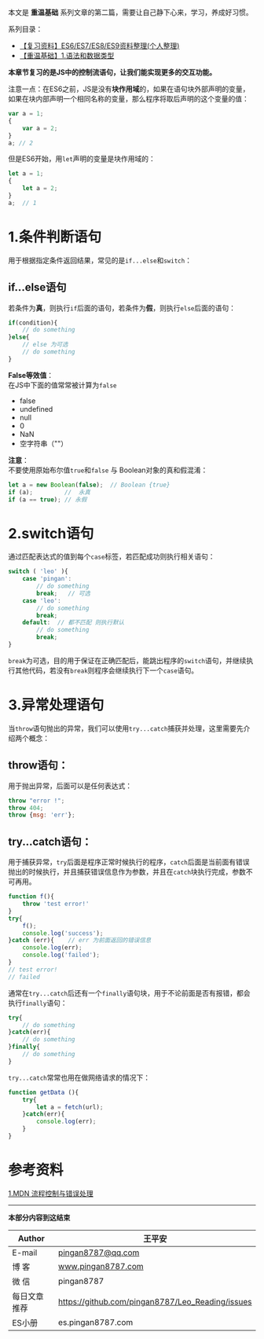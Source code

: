本文是 **重温基础** 系列文章的第二篇，需要让自己静下心来，学习，养成好习惯。   

系列目录：  
* [【复习资料】ES6/ES7/ES8/ES9资料整理(个人整理)](https://juejin.im/post/5c02b106f265da61764aa0c1)
* [【重温基础】1.语法和数据类型](https://juejin.im/post/5c0d3cd7e51d451de968a1be)  


**本章节复习的是JS中的控制流语句，让我们能实现更多的交互功能。**    

注意一点：在ES6之前，JS是没有**块作用域**的，如果在语句块外部声明的变量，如果在块内部声明一个相同名称的变量，那么程序将取后声明的这个变量的值：   
```js
var a = 1;
{
    var a = 2;
}
a; // 2
```

但是ES6开始，用`let`声明的变量是块作用域的：   
```js
let a = 1;
{
    let a = 2;
}
a;  // 1
```

# 1.条件判断语句
用于根据指定条件返回结果，常见的是`if...else`和`switch`：   

## if...else语句
若条件为**真**，则执行`if`后面的语句，若条件为**假**，则执行`else`后面的语句：   
```js
if(condition){
    // do something
}else{
    // else 为可选
    // do something
}
```
**False等效值**：   
在JS中下面的值常常被计算为`false`   
* false
* undefined
* null
* 0
* NaN
* 空字符串（""）

**注意**：  
不要使用原始布尔值`true`和`false` 与 Boolean对象的真和假混淆：   
```js
let a = new Boolean(false);  // Boolean {true}
if (a);         //  永真
if (a == true); // 永假 
```

# 2.switch语句
通过匹配表达式的值到每个`case`标签，若匹配成功则执行相关语句：   
```js
switch ( 'leo' ){
    case 'pingan':
        // do something
        break;   // 可选
    case 'leo':
        // do something
        break;
    default:  // 都不匹配 则执行默认
        // do something
        break;
}
```
`break`为可选，目的用于保证在正确匹配后，能跳出程序的`switch`语句，并继续执行其他代码，若没有`break`则程序会继续执行下一个`case`语句。   

# 3.异常处理语句
当`throw`语句抛出的异常，我们可以使用`try...catch`捕获并处理，这里需要先介绍两个概念：  
## throw语句：   
用于抛出异常，后面可以是任何表达式：  
```js
throw "error !";
throw 404;
throw {msg: 'err'};
```
## try...catch语句：  
用于捕获异常，`try`后面是程序正常时候执行的程序，`catch`后面是当前面有错误抛出的时候执行，并且捕获错误信息作为参数，并且在`catch`块执行完成，参数不可再用。   
```js
function f(){
    throw 'test error!'
}
try{
    f();
    console.log('success');
}catch (err){    // err 为前面返回的错误信息
    console.log(err);
    console.log('failed');
}
// test error!
// failed
```
通常在`try...catch`后还有一个`finally`语句块，用于不论前面是否有报错，都会执行`finally`语句：  
```js
try{
    // do something
}catch(err){
    // do something
}finally{
    // do something
}
```
`try...catch`常常也用在做网络请求的情况下：   
```js
function getData (){
    try{
        let a = fetch(url);
    }catch(err){
        console.log(err);
    }
}
```


# 参考资料
[1.MDN 流程控制与错误处理](https://developer.mozilla.org/zh-CN/docs/Web/JavaScript/Guide/Control_flow_and_error_handling)

---
**本部分内容到这结束**

|Author|王平安|
|---|---|
|E-mail|pingan8787@qq.com|
|博  客|www.pingan8787.com|
|微  信|pingan8787|
|每日文章推荐|https://github.com/pingan8787/Leo_Reading/issues|
|ES小册|es.pingan8787.com|